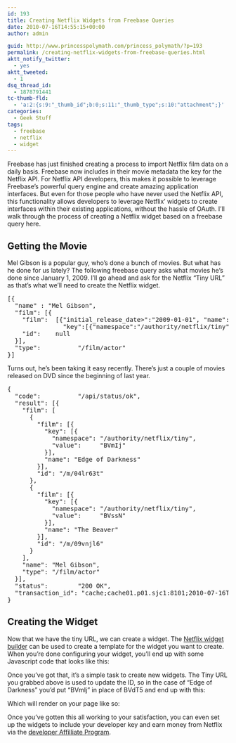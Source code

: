 ```yaml
---
id: 193
title: Creating Netflix Widgets from Freebase Queries
date: 2010-07-16T14:55:15+00:00
author: admin

guid: http://www.princesspolymath.com/princess_polymath/?p=193
permalink: /creating-netflix-widgets-from-freebase-queries.html
aktt_notify_twitter:
  - yes
aktt_tweeted:
  - 1
dsq_thread_id:
  - 1878791441
tc-thumb-fld:
  - 'a:2:{s:9:"_thumb_id";b:0;s:11:"_thumb_type";s:10:"attachment";}'
categories:
  - Geek Stuff
tags:
  - freebase
  - netflix
  - widget
---
```

Freebase has just finished creating a process to import Netflix film data on a daily basis. Freebase now includes in their movie metadata the key for the Netflix API. For Netflix API developers, this makes it possible to leverage Freebase&#8217;s powerful query engine and create amazing application interfaces. But even for those people who have never used the Netflix API, this functionality allows developers to leverage Netflix&#8217; widgets to create interfaces within their existing applications, without the hassle of OAuth. I&#8217;ll walk through the process of creating a Netflix widget based on a freebase query here.

## Getting the Movie

Mel Gibson is a popular guy, who&#8217;s done a bunch of movies. But what has he done for us lately? The following freebase query asks what movies he&#8217;s done since January 1, 2009. I&#8217;ll go ahead and ask for the Netflix &#8220;Tiny URL&#8221; as that&#8217;s what we&#8217;ll need to create the Netflix widget.

<pre>[{
  "name" : "Mel Gibson",
  "film": [{
    "film":  [{"initial_release_date>":"2009-01-01", "name":null,
               "key":[{"namespace":"/authority/netflix/tiny", "value":null}]}],
    "id":    null
  }],
  "type":          "/film/actor"
}]​</pre>

Turns out, he&#8217;s been taking it easy recently. There&#8217;s just a couple of movies released on DVD since the beginning of last year.

<pre>{
  "code":          "/api/status/ok",
  "result": [{
    "film": [
      {
        "film": [{
          "key": [{
            "namespace": "/authority/netflix/tiny",
            "value":     "BVmIj"
          }],
          "name": "Edge of Darkness"
        }],
        "id": "/m/04lr63t"
      },
      {
        "film": [{
          "key": [{
            "namespace": "/authority/netflix/tiny",
            "value":     "BVssN"
          }],
          "name": "The Beaver"
        }],
        "id": "/m/09vnjl6"
      }
    ],
    "name": "Mel Gibson",
    "type": "/film/actor"
  }],
  "status":        "200 OK",
  "transaction_id": "cache;cache01.p01.sjc1:8101;2010-07-16T21:13:40Z;0034"
}</pre>

## Creating the Widget

Now that we have the tiny URL, we can create a widget. The [Netflix widget builder](http://developer.netflix.com/Widgets) can be used to create a template for the widget you want to create. When you&#8217;re done configuring your widget, you&#8217;ll end up with some Javascript code that looks like this:

<script src=&#8221;http://jsapi.netflix.com/us/api/w/s/sp100.js&#8221; settings=&#8221;id=http://movi.es/BVdT5&#8243;></script>

Once you&#8217;ve got that, it&#8217;s a simple task to create new widgets. The Tiny URL you grabbed above is used to update the ID, so in the case of &#8220;Edge of Darkness&#8221; you&#8217;d put &#8220;BVmIj&#8221; in place of BVdT5 and end up with this:

<script src=&#8221;http://jsapi.netflix.com/us/api/w/s/sp100.js&#8221; settings=&#8221;id=http://movi.es/BVmIj&#8221;></script>

Which will render on your page like so:



Once you&#8217;ve gotten this all working to your satisfaction, you can even set up the widgets to include your developer key and earn money from Netflix via the [developer Affilliate Program](http://developer.netflix.com/docs/Affiliate_Program).